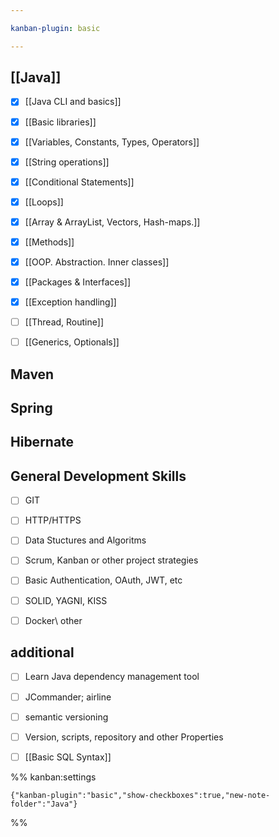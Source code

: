 ```yaml
---

kanban-plugin: basic

---
```


## [[Java]]

- [x] [[Java CLI and basics]]
- [x] [[Basic libraries]]
- [x] [[Variables, Constants, Types, Operators]]
- [x] [[String operations]]
- [x] [[Conditional Statements]]
- [x] [[Loops]]
- [x] [[Array & ArrayList, Vectors, Hash-maps.]]
- [x] [[Methods]]
- [x] [[OOP. Abstraction. Inner classes]]
- [x] [[Packages & Interfaces]]
- [x] [[Exception handling]]
- [ ] [[Thread, Routine]]
- [ ] [[Generics, Optionals]]


## Maven



## Spring



## Hibernate



## General Development Skills

- [ ] GIT
- [ ] HTTP/HTTPS
- [ ] Data Stuctures and Algoritms
- [ ] Scrum, Kanban or other project strategies
- [ ] Basic Authentication, OAuth, JWT, etc
- [ ] SOLID, YAGNI, KISS
- [ ] Docker\ other


## additional

- [ ] Learn Java dependency management tool
- [ ] JCommander; airline
- [ ] semantic versioning
- [ ] Version, scripts, repository and other Properties
- [ ] [[Basic SQL Syntax]]




%% kanban:settings
```
{"kanban-plugin":"basic","show-checkboxes":true,"new-note-folder":"Java"}
```
%%